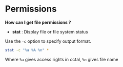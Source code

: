 # Permissions

**How can I get file permissions ?**

* __stat__ :  Display file or file system status

Use the ```-c``` option to specify output format.

```bash
stat -c "%a %A %n" *
```
Where ```%a``` gives access rights in octal, ```%n``` gives file name





